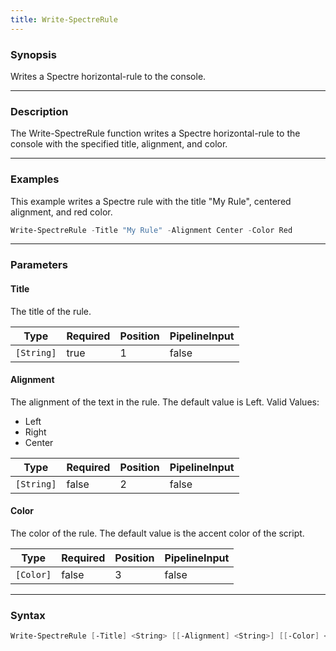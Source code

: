```yaml
---
title: Write-SpectreRule
---
```




### Synopsis
Writes a Spectre horizontal-rule to the console.

---

### Description

The Write-SpectreRule function writes a Spectre horizontal-rule to the console with the specified title, alignment, and color.

---

### Examples
This example writes a Spectre rule with the title "My Rule", centered alignment, and red color.

```powershell
Write-SpectreRule -Title "My Rule" -Alignment Center -Color Red
```

---

### Parameters
#### **Title**
The title of the rule.

|Type      |Required|Position|PipelineInput|
|----------|--------|--------|-------------|
|`[String]`|true    |1       |false        |

#### **Alignment**
The alignment of the text in the rule. The default value is Left.
Valid Values:

* Left
* Right
* Center

|Type      |Required|Position|PipelineInput|
|----------|--------|--------|-------------|
|`[String]`|false   |2       |false        |

#### **Color**
The color of the rule. The default value is the accent color of the script.

|Type     |Required|Position|PipelineInput|
|---------|--------|--------|-------------|
|`[Color]`|false   |3       |false        |

---

### Syntax
```powershell
Write-SpectreRule [-Title] <String> [[-Alignment] <String>] [[-Color] <Color>] [<CommonParameters>]
```
